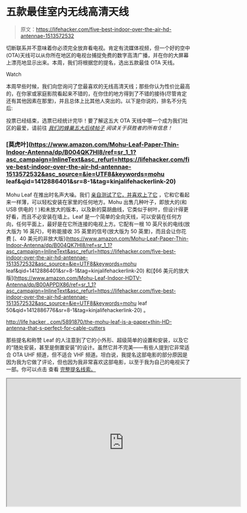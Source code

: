 # 五款最佳室内无线高清天线

> 原文：<https://lifehacker.com/five-best-indoor-over-the-air-hd-antennae-1513572532>

切断联系并不意味着你必须完全放弃看电视。肯定有流媒体视频，但一个好的空中(OTA)天线可以从你所在地区的电视台捕捉免费的数字高清广播，并在你的大屏幕上漂亮地显示出来。本周，我们将根据您的提名，选出五款最佳 OTA 天线。

Watch

本周早些时候，我们向您询问了您最喜欢的无线高清天线；那些你认为性价比最高的，在你家或家庭影院看起来不错的，在你住的地方得到了不错的接待(尽管肯定还有其他因素在那里)，并且总体上比其他人突出的。以下是你说的，排名不分先后:

投票已经结束，选票已经统计完毕！要了解这五大 OTA 天线中哪一个成为我们社区的最爱，请前往 [*我们的蜂巢五大后续帖子*](https://lifehacker.com/most-popular-indoor-over-the-air-antenna-mohu-leaf-1516909855) *阅读关于获胜者的所有信息！*

### [莫虎叶](https://www.amazon.com/Mohu-Leaf-Paper-Thin-Indoor-Antenna/dp/B004QK7HI8/ref=sr_1_1?asc_campaign=InlineText&asc_refurl=https://lifehacker.com/five-best-indoor-over-the-air-hd-antennae-1513572532&asc_source=&ie=UTF8&keywords=mohu leaf&qid=1412886401&sr=8-1&tag=kinjalifehackerlink-20)

Mohu Leaf 在推出时名声大噪。我们 [亲自测试了它，并喜欢上了它](https://lifehacker.com/the-mohu-leaf-is-a-paper-thin-hd-antenna-that-s-perfect-5891870) ，它和它看起来一样薄，可以轻松安装在家里的任何地方。Mohu 出售几种叶子，即放大的(和 USB 供电的！)和未放大的版本，以及新的莫胡曲线，它类似于树叶，但设计得更好看，而且不必安装在墙上。Leaf 是一个简单的全向天线，可以安装在任何方向，任何平面上，最好是在它所连接的电视上方。它配有一根 10 英尺长的电线(放大版为 16 英尺)，号称能接收 35 英里的信号(放大版为 50 英里)，而且会让你花费 [、40 美元的非放大版](https://www.amazon.com/Mohu-Leaf-Paper-Thin-Indoor-Antenna/dp/B004QK7HI8/ref=sr_1_1?asc_campaign=InlineText&asc_refurl=https://lifehacker.com/five-best-indoor-over-the-air-hd-antennae-1513572532&asc_source=&ie=UTF8&keywords=mohu leaf&qid=1412886401&sr=8-1&tag=kinjalifehackerlink-20) 和[【66 美元的放大版](https://www.amazon.com/Mohu-Leaf-Indoor-HDTV-Antenna/dp/B00APPDX86/ref=sr_1_1?asc_campaign=InlineText&asc_refurl=https://lifehacker.com/five-best-indoor-over-the-air-hd-antennae-1513572532&asc_source=&ie=UTF8&keywords=mohu leaf 50&qid=1412886776&sr=8-1&tag=kinjalifehackerlink-20) 。

[http://life hacker . com/5891870/the-mohu-leaf-is-a-paper+thin-HD-antenna-that-s-perfect-for-cable-cutters](https://lifehacker.com/the-mohu-leaf-is-a-paper-thin-hd-antenna-that-s-perfect-5891870)

那些提名和称赞 Leaf 的人注意到了它的小外形、超级简单的设置和安装，以及它的“随处安装，甚至是倒置安装”的设计。虽然它并不完美——有些人提到它非常适合 OTA UHF 频道，但不适合 VHF 频道。坦白说，我提名这部电影的部分原因是因为我为它做了评论，但也因为我非常喜欢这部电影，以至于我为自己的电视买了一部。你可以点击 查看 [完整提名线索。](https://lifehacker.com/vote-mohu-leaf-why-i-could-go-with-their-newly-releas-1512052711)

<iframe src="https://api.kinja.com/embed/thread/1512052711" height="350" width="640" scrolling="no"></p><hr class="gcp5ez-0 hKlTiw"/><h3 class="sc-1bwb26k-1 kpbNNd" id="h301272"><span><a class="sc-1out364-0 hMndXN sc-145m8ut-0 fBlGIv js_link" data-ga="[[&quot;Commerce&quot;,&quot;lifehacker - Five Best Indoor Over-the-Air HD Antennae&quot;,&quot;B0017O3UHI&quot;]]" href="https://www.amazon.com/Antennas-Direct-C2-ClearStream-Television/dp/B0017O3UHI/ref=sr_1_2?asc_campaign=InlineText&amp;asc_refurl=https://lifehacker.com/five-best-indoor-over-the-air-hd-antennae-1513572532&amp;asc_source=&amp;ie=UTF8&amp;keywords=clearstream 2&amp;qid=1412886481&amp;sr=8-2&amp;tag=kinjalifehackerlink-20" target="_blank" rel="nofollow" data-amazonasin="B0017O3UHI" data-amazontag="kinjalifehackerlink-20">【clearstream 2】</a></span></h3><p class="sc-77igqf-0 bOfvBY">Clearstream 2 天线是我们之前评论过的<span> <a class="sc-1out364-0 hMndXN sc-145m8ut-0 fBlGIv js_link" data-ga="[[&quot;Embedded Url&quot;,&quot;Internal link&quot;,&quot;https://lifehacker.com/the-clearstream2-indoor-antenna-is-as-powerful-as-they-5918229&quot;,{&quot;metric25&quot;:1}]]" href="https://lifehacker.com/the-clearstream2-indoor-antenna-is-as-powerful-as-they-5918229">远程定向型号，非常成功</a> </span>。它非常强大，虽然它不是全向天线(你需要适当地放置它以获得最佳信号)，但如果你所有可用的网络都从同一个方向广播，这可能是一件好事。C2 实际上是一个室内/室外天线，所以如果你喜欢把它安装在室外，你可以——但你不是必须这样。它拥有理想条件下 50 多英里的范围，70 度的波束宽度，以及持久耐用的铝制结构。</p><p class="sc-77igqf-0 bOfvBY">提名 C2 的人——也就是我们的惠特森·戈登——指出，它不是放在电视机旁边或窗户上的最漂亮的天线，但它像一个魔咒一样工作，非常强大，带来清晰清晰的频道，即使它的位置不适合相反方向的广播，它也是宽容的。如果你感兴趣，<span> <a class="sc-1out364-0 hMndXN sc-145m8ut-0 fBlGIv js_link" data-ga="[[&quot;Commerce&quot;,&quot;lifehacker - Five Best Indoor Over-the-Air HD Antennae&quot;,&quot;B0017O3UHI&quot;]]" href="https://www.amazon.com/Antennas-Direct-C2-ClearStream-Television/dp/B0017O3UHI/ref=sr_1_2?asc_campaign=InlineText&amp;asc_refurl=https://lifehacker.com/five-best-indoor-over-the-air-hd-antennae-1513572532&amp;asc_source=&amp;ie=UTF8&amp;keywords=clearstream 2&amp;qid=1412886481&amp;sr=8-2&amp;tag=kinjalifehackerlink-20" target="_blank" rel="nofollow" data-amazonasin="B0017O3UHI" data-amazontag="kinjalifehackerlink-20">它会在亚马逊</a> </span>花掉你 96 美元，你可以在<span> <a class="sc-1out364-0 hMndXN sc-145m8ut-0 fBlGIv js_link" data-ga="[[&quot;Embedded Url&quot;,&quot;Internal link&quot;,&quot;https://lifehacker.com/vote-clearstream-2-why-its-about-as-powerful-as-indoo-1512099081&quot;,{&quot;metric25&quot;:1}]]" href="https://lifehacker.com/vote-clearstream-2-why-its-about-as-powerful-as-indoo-1512099081">的提名主题</a> </span>中了解更多信息。</p><p><iframe src="https://api.kinja.com/embed/thread/1512099081" height="350" width="640" scrolling="no"/></p><hr class="gcp5ez-0 hKlTiw"/><h3 class="sc-1bwb26k-1 kpbNNd" id="h301273"><span><a class="sc-1out364-0 hMndXN sc-145m8ut-0 fBlGIv js_link" data-ga="[[&quot;Commerce&quot;,&quot;lifehacker - Five Best Indoor Over-the-Air HD Antennae&quot;,&quot;B001GGAIGI&quot;]]" href="https://www.amazon.com/RCA-ANT1050F-Ultra-Slim-Profile-Enhanced-Reception-Black/dp/B001GGAIGI/ref=sr_1_1?asc_campaign=InlineText&amp;asc_refurl=https://lifehacker.com/five-best-indoor-over-the-air-hd-antennae-1513572532&amp;asc_source=&amp;ie=UTF8&amp;keywords=RCA ANT1050&amp;qid=1412886599&amp;sr=8-1&amp;tag=kinjalifehackerlink-20" target="_blank" rel="nofollow" data-amazonasin="B001GGAIGI" data-amazontag="kinjalifehackerlink-20">RCA ant 1050</a>T3】</span></h3><p class="sc-77igqf-0 bOfvBY">RCA 的 ANT1050 是一款朴实无华的扁平菱形翼形天线，可以水平安装在墙上或任何平面上。这是一个全向天线，这意味着位置并不像定向模型那样重要，它宽阔的 17 英寸翼展是为接收而设计的。它需要一点组装；你必须在收到包装时把它组装起来(这并不费力)，然后再把它插到你的电视上。</p><p class="sc-77igqf-0 bOfvBY">ANT1050 是一个相当简单的型号——正如你们中提名它的人所说的那样:简单，可以去任何地方，完成工作，并且不需要花费很多钱。它会让你在亚马逊 花费 11 美元，这个价格足够低，你可以在跑出去花很多钱买更贵的天线之前尝试一下，看看你所在的地区是否真的有不错的接收效果，或者你所在的地区是否有值得观看的频道。点击 阅读更多提名主题<span>。</span></p><p><iframe src="https://api.kinja.com/embed/thread/1512267148" height="350" width="640" scrolling="no"/></p><hr class="gcp5ez-0 hKlTiw"/><h3 class="sc-1bwb26k-1 kpbNNd" id="h301274"><span><a class="sc-1out364-0 hMndXN sc-145m8ut-0 fBlGIv js_link" data-ga="[[&quot;Commerce&quot;,&quot;lifehacker - Five Best Indoor Over-the-Air HD Antennae&quot;,&quot;B0007MXZB2&quot;]]" href="https://www.amazon.com/Amplified-High-Definition-Antenna-Off-Air-Reception/dp/B0007MXZB2/ref=sr_1_1?asc_campaign=InlineText&amp;asc_refurl=https://lifehacker.com/five-best-indoor-over-the-air-hd-antennae-1513572532&amp;asc_source=&amp;ie=UTF8&amp;keywords=Terk HDTVa&amp;qid=1412886543&amp;sr=8-1&amp;tag=kinjalifehackerlink-20" target="_blank" rel="nofollow" data-amazonasin="B0007MXZB2" data-amazontag="kinjalifehackerlink-20">Terk HDTVa</a>T3】</span></h3><p class="sc-77igqf-0 bOfvBY">Terk HDTVa 是一种放大的高方向性天线，能够接收超高频和甚高频频道。它小到可以坐在娱乐中心的电视旁边，或者面对窗户的书架上。由于它被放大了，所以显得更加有力，尽管它看起来很笨重，但实际上并不笨重。一根电缆传输电力和信号，虽然它看起来肯定像天线或某种射线枪，但它不是电视旁边或窗台上的金属和塑料怪物。如果你想要一个，在亚马逊 花 40 美元就能买到<span> <a class="sc-1out364-0 hMndXN sc-145m8ut-0 fBlGIv js_link" data-ga="[[&quot;Commerce&quot;,&quot;lifehacker - Five Best Indoor Over-the-Air HD Antennae&quot;,&quot;B0007MXZB2&quot;]]" href="https://www.amazon.com/Amplified-High-Definition-Antenna-Off-Air-Reception/dp/B0007MXZB2/ref=sr_1_1?asc_campaign=InlineText&amp;asc_refurl=https://lifehacker.com/five-best-indoor-over-the-air-hd-antennae-1513572532&amp;asc_source=&amp;ie=UTF8&amp;keywords=Terk HDTVa&amp;qid=1412886543&amp;sr=8-1&amp;tag=kinjalifehackerlink-20" target="_blank" rel="nofollow" data-amazonasin="B0007MXZB2" data-amazontag="kinjalifehackerlink-20">。</a></span></p><p class="sc-77igqf-0 bOfvBY">那些称赞 Terk HDTVa 的人特别提到了它的力量——也就是说，它的放大和定向特性使它比其他几个网络更有优势，尤其是在你试图从一个方向接收所有网络的情况下。雨、雪等恶劣天气都不是它的对手，根据<span> <a class="sc-1out364-0 hMndXN sc-145m8ut-0 fBlGIv js_link" data-ga="[[&quot;Embedded Url&quot;,&quot;Internal link&quot;,&quot;https://lifehacker.com/whats-the-best-indoor-over-the-air-hd-antenna-1512049452&quot;,{&quot;metric25&quot;:1}]]" href="https://lifehacker.com/whats-the-best-indoor-over-the-air-hd-antenna-1512049452">它的命名线索在这里</a> </span>。</p><hr class="gcp5ez-0 hKlTiw"/><h3 class="sc-1bwb26k-1 kpbNNd" id="h301275"><span> <a class="sc-1out364-0 hMndXN sc-145m8ut-0 fBlGIv js_link" data-ga="[[&quot;Commerce&quot;,&quot;lifehacker - Five Best Indoor Over-the-Air HD Antennae&quot;,&quot;B00BN5Z2WM&quot;]]" href="https://www.amazon.com/Winegard-FL5500A-FlatWave-Amplified-Antenna/dp/B00BN5Z2WM/ref=sr_1_1?asc_campaign=InlineText&amp;asc_refurl=https://lifehacker.com/five-best-indoor-over-the-air-hd-antennae-1513572532&amp;asc_source=&amp;ie=UTF8&amp;keywords=Winegard Flatwave&amp;qid=1412886579&amp;sr=8-1&amp;tag=kinjalifehackerlink-20" target="_blank" rel="nofollow" data-amazonasin="B00BN5Z2WM" data-amazontag="kinjalifehackerlink-20">怀恩加德</a>平波</span></h3><p class="sc-77igqf-0 bOfvBY">如果 Winegard Flatwave 看起来很眼熟，那就应该如此。它有一个类似于 Mohu Leaf 的扁平矩形设计，以及许多其他类似设计的天线，但这主要是因为它的工作原理。Flatwave 有放大版和非放大版，装有一根 15 英尺(放大版为 18.5 英尺)的电缆，覆盖范围为 35 英里(放大版为 50 英里)。像大多数其他类似这样的平面全向天线一样，你可以选择将其安装在任何地方——水平或垂直地安装在墙上，任何接收信号良好的地方。它像纸一样薄，可以放在任何地方而不会显得格格不入。未放大的版本会让你在亚马逊 花费<span><a class="sc-1out364-0 hMndXN sc-145m8ut-0 fBlGIv js_link" data-ga="[[&quot;Commerce&quot;,&quot;lifehacker - Five Best Indoor Over-the-Air HD Antennae&quot;,&quot;B00BN5Z2WM&quot;]]" href="https://www.amazon.com/Winegard-FL5500A-FlatWave-Amplified-Antenna/dp/B00BN5Z2WM/ref=sr_1_1?asc_campaign=InlineText&amp;asc_refurl=https://lifehacker.com/five-best-indoor-over-the-air-hd-antennae-1513572532&amp;asc_source=&amp;ie=UTF8&amp;keywords=Winegard Flatwave&amp;qid=1412886579&amp;sr=8-1&amp;tag=kinjalifehackerlink-20" target="_blank" rel="nofollow" data-amazonasin="B00BN5Z2WM" data-amazontag="kinjalifehackerlink-20">【32 美元】，而放大版本在亚马逊</a> </span>花费<span><a class="sc-1out364-0 hMndXN sc-145m8ut-0 fBlGIv js_link" data-ga="[[&quot;Commerce&quot;,&quot;lifehacker - Five Best Indoor Over-the-Air HD Antennae&quot;,&quot;B00BN5Z2WM&quot;]]" href="https://www.amazon.com/Winegard-FL5500A-FlatWave-Amplified-Antenna/dp/B00BN5Z2WM/ref=sr_1_1?asc_campaign=InlineText&amp;asc_refurl=https://lifehacker.com/five-best-indoor-over-the-air-hd-antennae-1513572532&amp;asc_source=&amp;ie=UTF8&amp;keywords=winegard flatwave amped&amp;qid=1412886874&amp;sr=8-1&amp;tag=kinjalifehackerlink-20" target="_blank" rel="nofollow" data-amazonasin="B00BN5Z2WM" data-amazontag="kinjalifehackerlink-20">【60 美元】。它还因在好市多商店随处可见而闻名。</a></span></p><p class="sc-77igqf-0 bOfvBY">提名它的人称赞了它的视觉吸引力和纤薄的设计，虽然它肯定不是完美的——你注意到了它脆弱的电缆连接和细电线——但它确实支持通过 USB 为放大型号供电，这是一个优点。更多<span> <a class="sc-1out364-0 hMndXN sc-145m8ut-0 fBlGIv js_link" data-ga="[[&quot;Embedded Url&quot;,&quot;Internal link&quot;,&quot;https://lifehacker.com/1512302548&quot;,{&quot;metric25&quot;:1}]]" href="https://lifehacker.com/1512302548">你可以在</a> </span>的提名线程中阅读。</p><p><iframe src="https://api.kinja.com/embed/thread/1512302548" height="350" width="640" scrolling="no"/></p><hr class="gcp5ez-0 hKlTiw"/><p class="sc-77igqf-0 bOfvBY">现在你已经看到了前五名，是时候让他们全力投票来决定社区的最爱了。</p><p class="sc-77igqf-0 bOfvBY">本周获得荣誉奖的是<span> <a class="sc-1out364-0 hMndXN sc-145m8ut-0 fBlGIv js_link" data-ga="[[&quot;Commerce&quot;,&quot;lifehacker - Five Best Indoor Over-the-Air HD Antennae&quot;,&quot;B00E9G98R2&quot;]]" href="https://www.amazon.com/Frequency-Outdoor-Digital-Antenna-CC-17/dp/B00E9G98R2/ref=sr_1_1?asc_campaign=InlineText&amp;asc_refurl=https://lifehacker.com/five-best-indoor-over-the-air-hd-antennae-1513572532&amp;asc_source=&amp;ie=UTF8&amp;keywords=HD Frequency Cable Cutter&amp;qid=1412886945&amp;sr=8-1&amp;tag=kinjalifehackerlink-20" target="_blank" rel="nofollow" data-amazonasin="B00E9G98R2" data-amazontag="kinjalifehackerlink-20"> <strong>高清频率有线电视切割器</strong> </a> </span>，它在提名环节表现不佳，但被轻松选为有线电视切割器最喜欢的 OTA 高清天线 ，我们对他们的建议给予了大量支持。如果你打算花 100 美元购买免费的无线高清电视，你可能会做得比这糟糕得多。我们还应该对<span> <a class="sc-1out364-0 hMndXN sc-145m8ut-0 fBlGIv js_link" data-ga="[[&quot;Embedded Url&quot;,&quot;External link&quot;,&quot;http://www.monoprice.com/Product?c_id=109&amp;cp_id=10901&amp;cs_id=1090102&amp;p_id=7976&amp;seq=1&amp;format=2&quot;,{&quot;metric25&quot;:1}]]" href="http://www.monoprice.com/Product?c_id=109&amp;cp_id=10901&amp;cs_id=1090102&amp;p_id=7976&amp;seq=1&amp;format=2" target="_blank" rel="noopener noreferrer"> <strong>单价室内/室外天线(7976) </strong> </a> </span>致敬，也是 Wirecutter 提到的，由你们几个人提名的，而且在 20 美元以下。</p><p class="sc-77igqf-0 bOfvBY">对其中一个竞争者有什么要说的吗？想为你的个人最爱辩护吗，即使它不在列表中？<em>记住，前五名是根据本周早些时候的</em> <em>征集来的</em> <span> <a class="sc-1out364-0 hMndXN sc-145m8ut-0 fBlGIv js_link" data-ga="[[&quot;Embedded Url&quot;,&quot;Internal link&quot;,&quot;https://lifehacker.com/whats-the-best-indoor-over-the-air-hd-antenna-1512049452&quot;,{&quot;metric25&quot;:1}]]" href="https://lifehacker.com/whats-the-best-indoor-over-the-air-hd-antenna-1512049452"> <em>你最受欢迎的提名。不要只抱怨前五名，在下面的讨论中让我们知道你更喜欢的选择是什么——并提出你的理由。</em></a></span></p><p class="sc-77igqf-0 bOfvBY"><small> <em>《蜂巢 5》基于读者提名。与大多数 Hive Five 帖子一样，如果你最喜欢的帖子被遗漏了，它就没有获得呼吁竞争者帖子中所需的提名，从而进入前五名。我们知道这有点像人气竞赛。对蜂巢五有什么建议？发送邮件至</em></small><span><a class="sc-1out364-0 hMndXN sc-145m8ut-0 fBlGIv js_link" data-ga="[[&quot;Embedded Url&quot;,&quot;Internal link&quot;,&quot;mailto:tips+hivefive@lifehacker.com&quot;,{&quot;metric25&quot;:1}]]" href="mailto:tips+hivefive@lifehacker.com"><small><em>tips+hivefive@lifehacker.com</em></small></a></span><small><em>！</em>T15】</small></p> </body> </html></iframe>